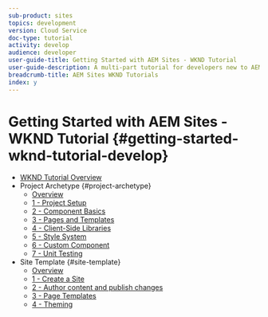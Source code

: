 ```yaml
---
sub-product: sites
topics: development
version: Cloud Service
doc-type: tutorial
activity: develop
audience: developer
user-guide-title: Getting Started with AEM Sites - WKND Tutorial
user-guide-description: A multi-part tutorial for developers new to AEM. Implement an AEM site for a fictitious lifestyle brand, the WKND.
breadcrumb-title: AEM Sites WKND Tutorials
index: y
---
```


# Getting Started with AEM Sites - WKND Tutorial {#getting-started-wknd-tutorial-develop}

+ [WKND Tutorial Overview](overview.md)
+ Project Archetype {#project-archetype}
  + [Overview](./project-archetype/overview.md)
  + [1 - Project Setup](./project-archetype/project-setup.md)
  + [2 - Component Basics](./project-archetype/component-basics.md)
  + [3 - Pages and Templates](./project-archetype/pages-templates.md)
  + [4 - Client-Side Libraries](./project-archetype/client-side-libraries.md)
  + [5 - Style System](./project-archetype/style-system.md)
  + [6 - Custom Component](./project-archetype/custom-component.md)
  + [7 - Unit Testing](./project-archetype/unit-testing.md)
+ Site Template {#site-template}
  + [Overview](./site-template/overview.md)
  + [1 - Create a Site](./site-template/create-site.md)
  + [2 - Author content and publish changes](./site-template/author-content-publish.md)
  + [3 - Page Templates](./site-template/page-templates.md)
  + [4 - Theming](./site-template/theming.md)

